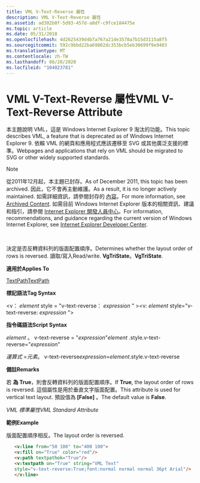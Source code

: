 ```yaml
---
title: VML V-Text-Reverse 屬性
description: VML V-Text-Reverse 屬性
ms.assetid: ad302b0f-5d93-457d-a8df-c9fce184475e
ms.topic: article
ms.date: 05/31/2018
ms.openlocfilehash: 4d2625439d4b7a767a21de3578a7b15d3115a8f5
ms.sourcegitcommit: 592c9bbd22ba69802dc353bcb5eb30699f9e9403
ms.translationtype: MT
ms.contentlocale: zh-TW
ms.lasthandoff: 08/20/2020
ms.locfileid: "104023781"
---
```

# <a name="vml-v-text-reverse-attribute"></a><span data-ttu-id="0d6d3-103">VML V-Text-Reverse 屬性</span><span class="sxs-lookup"><span data-stu-id="0d6d3-103">VML V-Text-Reverse Attribute</span></span>

<span data-ttu-id="0d6d3-104">本主題說明 VML，這是 Windows Internet Explorer 9 淘汰的功能。</span><span class="sxs-lookup"><span data-stu-id="0d6d3-104">This topic describes VML, a feature that is deprecated as of Windows Internet Explorer 9.</span></span> <span data-ttu-id="0d6d3-105">依賴 VML 的網頁和應用程式應該遷移至 SVG 或其他廣泛支援的標準。</span><span class="sxs-lookup"><span data-stu-id="0d6d3-105">Webpages and applications that rely on VML should be migrated to SVG or other widely supported standards.</span></span>

> [!Note]  
> <span data-ttu-id="0d6d3-106">從2011年12月起，本主題已封存。</span><span class="sxs-lookup"><span data-stu-id="0d6d3-106">As of December 2011, this topic has been archived.</span></span> <span data-ttu-id="0d6d3-107">因此，它不會再主動維護。</span><span class="sxs-lookup"><span data-stu-id="0d6d3-107">As a result, it is no longer actively maintained.</span></span> <span data-ttu-id="0d6d3-108">如需詳細資訊，請參閱封存的 [內容](/previous-versions/windows/internet-explorer/ie-developer/)。</span><span class="sxs-lookup"><span data-stu-id="0d6d3-108">For more information, see [Archived Content](/previous-versions/windows/internet-explorer/ie-developer/).</span></span> <span data-ttu-id="0d6d3-109">如需目前 Windows Internet Explorer 版本的相關資訊、建議和指引，請參閱 [Internet Explorer 開發人員中心](https://msdn.microsoft.com/ie/)。</span><span class="sxs-lookup"><span data-stu-id="0d6d3-109">For information, recommendations, and guidance regarding the current version of Windows Internet Explorer, see [Internet Explorer Developer Center](https://msdn.microsoft.com/ie/).</span></span>

 

<span data-ttu-id="0d6d3-110">決定是否反轉資料列的版面配置順序。</span><span class="sxs-lookup"><span data-stu-id="0d6d3-110">Determines whether the layout order of rows is reversed.</span></span> <span data-ttu-id="0d6d3-111">讀取/寫入</span><span class="sxs-lookup"><span data-stu-id="0d6d3-111">Read/write.</span></span> <span data-ttu-id="0d6d3-112">**VgTriState**。</span><span class="sxs-lookup"><span data-stu-id="0d6d3-112">**VgTriState**.</span></span>

<span data-ttu-id="0d6d3-113">**適用於**</span><span class="sxs-lookup"><span data-stu-id="0d6d3-113">**Applies To**</span></span>

[<span data-ttu-id="0d6d3-114">TextPath</span><span class="sxs-lookup"><span data-stu-id="0d6d3-114">TextPath</span></span>](msdn-online-vml-textpath-element.md)

<span data-ttu-id="0d6d3-115">**標記語法**</span><span class="sxs-lookup"><span data-stu-id="0d6d3-115">**Tag Syntax**</span></span>

<span data-ttu-id="0d6d3-116"><v： *element* style = "v-text-reverse： *expression* " ></span><span class="sxs-lookup"><span data-stu-id="0d6d3-116"><v: *element* style="v-text-reverse: *expression* "></span></span>

<span data-ttu-id="0d6d3-117">**指令碼語法**</span><span class="sxs-lookup"><span data-stu-id="0d6d3-117">**Script Syntax**</span></span>

<span data-ttu-id="0d6d3-118">*element* 。 v-text-reverse = "*expression*"</span><span class="sxs-lookup"><span data-stu-id="0d6d3-118">*element* .style.v-text-reverse="*expression*"</span></span>

<span data-ttu-id="0d6d3-119">*運算式* =*元素*。 v-text-reverse</span><span class="sxs-lookup"><span data-stu-id="0d6d3-119">*expression*=*element*.style.v-text-reverse</span></span>

<span data-ttu-id="0d6d3-120">**備註**</span><span class="sxs-lookup"><span data-stu-id="0d6d3-120">**Remarks**</span></span>

<span data-ttu-id="0d6d3-121">若 **為 True**，則會反轉資料列的版面配置順序。</span><span class="sxs-lookup"><span data-stu-id="0d6d3-121">If **True**, the layout order of rows is reversed.</span></span> <span data-ttu-id="0d6d3-122">這個屬性是用於垂直文字版面配置。</span><span class="sxs-lookup"><span data-stu-id="0d6d3-122">This attribute is used for vertical text layout.</span></span> <span data-ttu-id="0d6d3-123">預設值為 **[False]** 。</span><span class="sxs-lookup"><span data-stu-id="0d6d3-123">The default value is **False**.</span></span>

<span data-ttu-id="0d6d3-124">*VML 標準屬性*</span><span class="sxs-lookup"><span data-stu-id="0d6d3-124">*VML Standard Attribute*</span></span>

<span data-ttu-id="0d6d3-125">**範例**</span><span class="sxs-lookup"><span data-stu-id="0d6d3-125">**Example**</span></span>

<span data-ttu-id="0d6d3-126">版面配置順序相反。</span><span class="sxs-lookup"><span data-stu-id="0d6d3-126">The layout order is reversed.</span></span>


```HTML
   <v:line from="50 100" to="400 100">
   <v:fill on="True" color="red"/>
   <v:path textpathok="True"/>
   <v:textpath on="True" string="VML Text"
   style="v-text-reverse:True;font:normal normal normal 36pt Arial"/>
   </v:line>
```



 

 